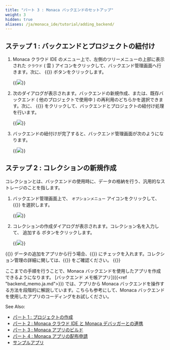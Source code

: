 ```yaml
---
title: "パート 3 : Monaca バックエンドのセットアップ"
weight: 3
hidden: true
aliases: /ja/monaca_ide/tutorial/adding_backend/
---
```


ステップ 1 : バックエンドとプロジェクトの紐付け
-----------------------------------------------

1.  Monaca クラウド IDE のメニュー上で、左側のツリーメニューの上部に表示された `クラウド` ( 雲
    ) アイコンをクリックして、バックエンド管理画面へ行きます。次に、
    {{<guilabel name="バックエンドを利用する">}} ボタンをクリックします。

    {{<img src="/images/monaca_ide/tutorial/adding_backend/3.png">}}

2.  次のダイアログが表示されます。バックエンドの新規作成、または、既存バックエンド
    ( 他のプロジェクトで使用中 )
    の再利用のどちらかを選択できます。次に、 {{<guilabel name="適用">}}
    をクリックして、バックエンドとプロジェクトの紐付け処理を行います。

    {{<img src="/images/monaca_ide/tutorial/adding_backend/4.png">}}

3.  バックエンドの紐付けが完了すると、バックエンド管理画面が次のようになります。

    {{<img src="/images/monaca_ide/tutorial/adding_backend/5.png">}}

ステップ 2 : コレクションの新規作成
-----------------------------------

コレクションとは、バックエンドの使用時に、データの格納を行う、汎用的なストレージのことを指します。

1.  バックエンド管理画面上で、 `オプションメニュー`
    アイコンをクリックして、{{<guilabel name="コレクションの作成...">}} を選択します。

    {{<img src="/images/monaca_ide/tutorial/adding_backend/6.png">}}

2.  コレクションの作成ダイアログが表示されます。コレクション名を入力して、
    追加する ボタンをクリックします。

    {{<img src="/images/monaca_ide/tutorial/adding_backend/7.png">}}

{{<note>}}
    データの追加をアプリから行う場合、{{<guilabel name="JavaScript からのアイテム追加を許可する">}} にチェックを入れます。コレクション管理の詳細に関しては、{{<link href="/ja/products_guide/backend/control_operations/#コレクション管理" title="コレクション管理">}} をご確認ください。
{{</note>}}

ここまでの手順を行うことで、Monaca
バックエンドを使用したアプリを作成できるようになります。
[バックエンド メモ帳アプリ]({{<ref "backend_memo.ja.md">}}) では、アプリから Monaca
バックエンドを操作する方法を段階的に解説しています。こちらも参考にして、Monaca
バックエンドを使用したアプリのコーディングをお試しください。

See Also:

- [パート 1 : プロジェクトの作成](../starting_project/)
- [パート 2 : Monaca クラウド IDE と Monaca デバッガーとの連携](../testing_debugging/)
- [パート 3 : Monaca アプリのビルド](../building_app/)
- [パート 4 : Monaca アプリの配布申請](../publishing_app/)
- [サンプルアプリ](/ja/sampleapp/samples)
